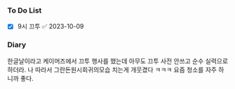 ### To Do List
- [x] 9시 끄투 ✅ 2023-10-09
### Diary
한글날이라고 케이머즈에서 끄투 행사를 했는데 아무도 끄투 사전 안쓰고 순수 실력으로 하더라. 나 따라서 그란돈원시회귀의모습 치는게 개웃겼다 ㅋㅋㅋ
요즘 청소를 자주 하니까 좋다.